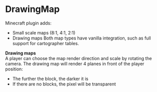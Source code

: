 # DrawingMap

Minecraft plugin adds:
* Small scale maps (8:1, 4:1, 2:1)
* Drawing maps
Both map types have vanilla integration, such as full support for cartographer tables.

<b>Drawing maps</b>  
A player can choose the map render direction and scale by rotating the camera. The drawing map will render 4 planes in front of the player position:  
* The further the block, the darker it is
* If there are no blocks, the pixel will be transparent
